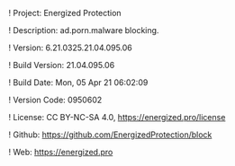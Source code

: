 ! Project: Energized Protection

! Description: ad.porn.malware blocking.

! Version: 6.21.0325.21.04.095.06

! Build Version: 21.04.095.06

! Build Date: Mon, 05 Apr 21 06:02:09

! Version Code: 0950602

! License: CC BY-NC-SA 4.0, https://energized.pro/license

! Github: https://github.com/EnergizedProtection/block

! Web: https://energized.pro
